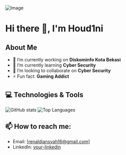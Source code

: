 ![Image](https://github.com/user-attachments/assets/6191494a-88e4-41a2-a14c-aee8a7a1f6be)

# Hi there 👋, I'm Houd1ni

## About Me
- 🔭 I’m currently working on **Diskominfo Kota Bekasi**
- 🌱 I’m currently learning **Cyber Security**
- 👯 I’m looking to collaborate on **Cyber Security**
- ⚡ Fun fact: **Gaming Addict**

## 💻 Technologies & Tools
![GitHub stats](https://github-readme-stats.vercel.app/api?username=YOUR-USERNAME&show_icons=true&count_private=true&hide=prs&theme=tokyonight)
![Top Languages](https://github-readme-stats.vercel.app/api/top-langs/?username=YOUR-USERNAME&layout=compact&theme=tokyonight)

## 📫 How to reach me:
- Email: [renaldiansyah16@gmail.com]
- LinkedIn: [your-linkedin](https://linkedin.com/in/your-linkedin)
